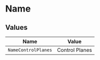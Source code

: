 # Name


## Values

| Name                | Value               |
| ------------------- | ------------------- |
| `NameControlPlanes` | Control Planes      |